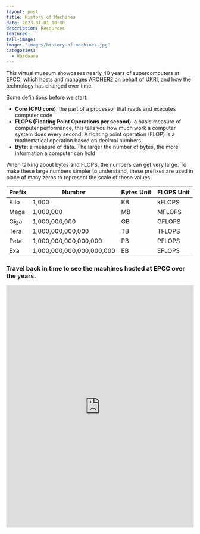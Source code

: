 ```yaml
---
layout: post
title: History of Machines
date: 2023-01-01 10:00
description: Resources
featured: 
tall-image: 
image: "images/history-of-machines.jpg"
categories: 
  - Hardware
---
```



This virtual museum showcases nearly 40 years of supercomputers at EPCC, which hosts and manages ARCHER2 on behalf of UKRI, and how the technology has changed over time.


Some definitions before we start:

- **Core (CPU core)**: the part of a processor that reads and executes computer code
- **FLOPS (Floating Point Operations per second)**: a basic measure of computer performance, this tells you how much work a computer system does every second. A floating point operation (FLOP) is a mathematical operation based on decimal numbers
- **Byte**: a measure of data. The larger the number of bytes, the more information a computer can hold

When talking about bytes and FLOPS, the numbers can get very large. To make these large numbers simpler to understand, these prefixes are used in place of many zeros to represent the scale of these values:

|Prefix|Number|Bytes Unit|FLOPS Unit|
|---|---|---|---|
|Kilo|1,000   |KB   |kFLOPS   |
|Mega|1,000,000   |MB   |MFLOPS   |
|Giga|1,000,000,000   |GB   |GFLOPS   |
|Tera|1,000,000,000,000   |TB   |TFLOPS   |
|Peta|1,000,000,000,000,000   |PB   |PFLOPS   |
|Exa|1,000,000,000,000,000,000   |EB   |EFLOPS   |


### Travel back in time to see the machines hosted at EPCC over the years.

<iframe src='https://cdn.knightlab.com/libs/timeline3/latest/embed/index.html?source=1boHFQWFYaYlWdxmU_iwRoJHfNX3HkjXa8FePLXz-nLw&font=Default&lang=en&start_at_end=true&initial_zoom=2&height=650' width='100%' height='650' webkitallowfullscreen mozallowfullscreen allowfullscreen frameborder='0'></iframe>



<!--

The timeline is generated using TimelineJS
https://timeline.knightlab.com/index.html#make

The Google Sheet is in the ARCHER2 google docs folder
https://docs.google.com/spreadsheets/d/1boHFQWFYaYlWdxmU_iwRoJHfNX3HkjXa8FePLXz-nLw/edit#gid=0

The images are in the ARCHER2 flickr
https://www.flickr.com/photos/189745519@N02/albums/72157715525539433


-->